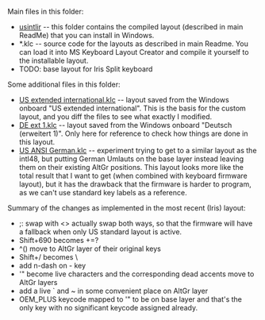 Main files in this folder:
 - [usintlir](usintlir) -- this folder contains the compiled layout (described in main ReadMe) that you can install in Windows.
 - *.klc -- source code for the layouts as described in main Readme.
   You can load it into MS Keyboard Layout Creator and compile it yourself to the installable layout.
 - TODO: base layout for Iris Split keyboard

Some additional files in this folder:
 - [US extended international.klc](US%20extended%20international.klc) -- layout saved from the Windows onboard "US extended international".
  This is the basis for the custom layout, and you diff the files to see what exactly I modified.
 - [DE ext 1.klc](DE%20ext%201.klc) -- layout saved from the Windows onboard "Deutsch (erweitert 1)". 
   Only here for reference to check how things are done in this layout.
 - [US ANSI German.klc](US%20ANSI%20German.klc) -- experiment trying to get to a similar layout as the intl48, 
   but putting German Umlauts on the base layer instead leaving them on their existing AltGr positions.
   This layout looks more like the total result that I want to get (when combined with keyboard firmware layout),
   but it has the drawback that the firmware is harder to program, as we can't use standard key labels as a reference.

Summary of the changes as implemented in the most recent (Iris) layout:
 - ;: swap with <>   actually swap both ways, so that the firmware will have a fallback when only US standard layout is active.
 - Shift+690 becomes +=?
 - ^() move to AltGr layer of their original keys
 - Shift+/ becomes \
 - add n-dash on - key
 - '" become live characters and the corresponding dead accents move to AltGr layers
 - add a live ` and ~ in some convenient place on AltGr layer
 - OEM_PLUS keycode mapped to '" to be on base layer and that's the only key with no significant keycode assigned already.
